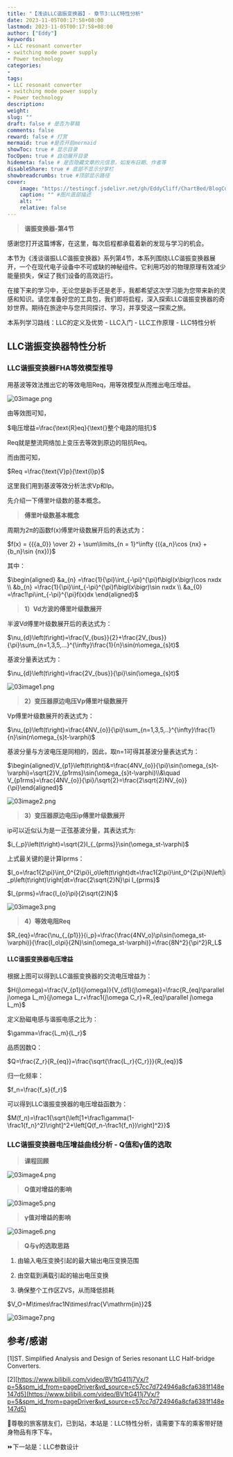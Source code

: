 ```yaml
---
title: "【浅谈LLC谐振变换器】- 章节3:LLC特性分析"
date: 2023-11-05T00:17:58+08:00
lastmod: 2023-11-05T00:17:58+08:00
author: ["Eddy"]
keywords: 
- LLC resonant converter
- switching mode power supply
- Power technology
categories: 
- 
tags: 
- LLC resonant converter
- switching mode power supply
- Power technology
description: 
weight:
slug: ""
draft: false # 是否为草稿
comments: false
reward: false # 打赏
mermaid: true #是否开启mermaid
showToc: true # 显示目录
TocOpen: true # 自动展开目录
hidemeta: false # 是否隐藏文章的元信息，如发布日期、作者等
disableShare: true # 底部不显示分享栏
showbreadcrumbs: true #顶部显示路径
cover:
    image: "https://testingcf.jsdelivr.net/gh/EddyCliff/ChartBed/BlogCover/pcb2.jpg" #图片路径例如：posts/tech/123/123.png
    caption: "" #图片底部描述
    alt: ""
    relative: false
---
```


> **谐振变换器-第4节**
> 
感谢您打开这篇博客，在这里，每次启程都承载着新的发现与学习的机会。

本节为《浅谈谐振LLC谐振变换器》系列第4节，本系列围绕LLC谐振变换器展开，一个在现代电子设备中不可或缺的神秘组件。它利用巧妙的物理原理有效减少能量损失，保证了我们设备的高效运行。

在接下来的学习中，无论您是新手还是老手，我都希望这次学习能为您带来新的灵感和知识。请您准备好您的工具包，我们即将启程，深入探索LLC谐振变换器的奇妙世界。期待在旅途中与您共同探讨、学习，并享受这一探索之旅。  

本系列学习路线：LLC的定义及优势 - LLC入门 - LLC工作原理 - LLC特性分析
## LLC谐振变换器特性分析

### LLC谐振变换器FHA等效模型推导

用基波等效法推出它的等效电阻Req，用等效模型从而推出电压增益。

![03image.png](https://testingcf.jsdelivr.net/gh/EddyCliff/ChartBed/LLC_Resonant_Converters/03image.png)

由等效图可知，

$电压增益=\frac{\text{R}eq}{\text{}整个电路的阻抗}$

Req就是整流网络加上变压去等效到原边的阻抗Req。

而由图可知，

$Req =\frac{\text{V}p}{\text{I}p}$

这里我们用到基波等效分析法求Vp和Ip。

先介绍一下傅里叶级数的基本概念。

> **傅里叶级数基本概念**

周期为2π的函数f(x)傅里叶级数展开后的表达式为：

$f(x) = {{{a_0}} \over 2} + \sum\limits_{n = 1}^\infty {({a_n}\cos {nx} + {b_n}\sin {nx})}$

其中：

$\begin{aligned}
&a_{n} =\frac{1}{\pi}\int_{-\pi}^{\pi}f\bigl(x\bigr)\cos nxdx  \\
&b_{n} =\frac{1}{\pi}\int_{-\pi}^{\pi}f\bigl(x\bigr)\sin nxdx  \\
&a_{0} =\frac1\pi\int_{-\pi}^{\pi}f(x)dx 
\end{aligned}$

> **1）Vd方波的傅里叶级数展开**

半波Vd傅里叶级数展开后的表达式为：

$\nu_{d}\left(t\right)=\frac{V_{bus}}{2}+\frac{2V_{bus}}{\pi}\sum_{n=1,3,5,...}^{\infty}\frac{1}{n}\sin(n\omega_{s}t)$

基波分量表达式为：

$\nu_{d}\left(t\right)=\frac{2V_{bus}}{\pi}\sin(\omega_{s}t)$

![03image1.png](https://testingcf.jsdelivr.net/gh/EddyCliff/ChartBed/LLC_Resonant_Converters/03image1.png)



> **2）变压器原边电压Vp傅里叶级数展开**

Vp傅里叶级数展开的表达式为：

$\nu_{p}\left(t\right)=\frac{4NV_{o}}{\pi}\sum_{n=1,3,5,..}^{\infty}\frac{1}{n}\sin(n\omega_{s}t-\varphi)$

基波分量与方波电压是同相的，因此，取n=1可得其基波分量表达式为：

$\begin{aligned}V_{p1}\left(t\right)&=\frac{4NV_{o}}{\pi}\sin(\omega_{s}t-\varphi)=\sqrt{2}V_{p1rms}\sin(\omega_{s}t-\varphi)\\&\quad V_{p1rms}=\frac{4NV_{o}}{\pi}/\sqrt{2}=\frac{2\sqrt{2}NV_{o}}{\pi}\end{aligned}$

![03image2.png](https://testingcf.jsdelivr.net/gh/EddyCliff/ChartBed/LLC_Resonant_Converters/03image2.png)

> **3）变压器原边电压ip傅里叶级数展开**

ip可以近似认为是一正弦基波分量，其表达式为:

$i_{_p}\left(t\right)=\sqrt{2}I_{_{prms}}\sin(\omega_st-\varphi)$

上式最关键的是计算Iprms：

$I_o=\frac1{2\pi}\int_0^{2\pi}i_o\left(t\right)dt=\frac1{2\pi}\int_0^{2\pi}N\left|i_p\left(t\right)\right|dt=\frac{2\sqrt{2}N}\pi I_{prms}$

$I_{prms}=\frac{I_{o}\pi}{2\sqrt{2}N}$

![03image3.png](https://testingcf.jsdelivr.net/gh/EddyCliff/ChartBed/LLC_Resonant_Converters/03image3.png)

> **4）等效电阻Req**

$R_{eq}=\frac{\nu_{_{p1}}}{i_p}=\frac{\frac{4NV_o}\pi\sin(\omega_st-\varphi)}{\frac{I_o\pi}{2N}\sin(\omega_st-\varphi)}=\frac{8N^2}{\pi^2}R_L$

#### LLC谐振变换器电压增益

根据上图可以得到LLC谐振变换器的交流电压增益为：

$H(j\omega)=\frac{V_{p1}(j\omega)}{V_{d1}(j\omega)}=\frac{R_{eq}\parallel j\omega L_m}{j\omega L_r+\frac1{j\omega C_r}+R_{eq}\parallel j\omega L_m}$

定义励磁电感与谐振电感之比为：

$\gamma=\frac{L_m}{L_r}$

品质因数Q：

$Q=\frac{Z_r}{R_{eq}}=\frac{\sqrt{\frac{L_r}{C_r}}}{R_{eq}}$

归一化频率：

$f_n=\frac{f_s}{f_r}$



可以得到LLC谐振变换器的电压增益函数为：

$M(f_n)=\frac1{\sqrt{\left[1+\frac1\gamma(1-\frac1{f_n}^2)\right]^2+\left[Q(f_n-\frac1{f_n})\right]^2}}$





### LLC谐振变换器电压增益曲线分析 - Q值和γ值的选取

> **课程回顾**

![03image4.png](https://testingcf.jsdelivr.net/gh/EddyCliff/ChartBed/LLC_Resonant_Converters/03image4.png)

> **Q值对增益的影响**

![03image5.png](https://testingcf.jsdelivr.net/gh/EddyCliff/ChartBed/LLC_Resonant_Converters/03image5.png)

> **γ值对增益的影响**

![03image6.png](https://testingcf.jsdelivr.net/gh/EddyCliff/ChartBed/LLC_Resonant_Converters/03image6.png)

> **Q与γ的选取思路**

1. 由输入电压变换引起的最大输出电压变换范围

2. 由空载到满载引起的输出电压变换

3. 确保整个工作区ZVS，从而降低损耗

$V_O=M\times\frac1N\times\frac{V\mathrm{in}}2$

![03image7.png](https://testingcf.jsdelivr.net/gh/EddyCliff/ChartBed/LLC_Resonant_Converters/03image7.png)



## 参考/感谢

[1]ST. Simplified Analysis and Design of Series resonant LLC Half-bridge Converters.

[2][https://www.bilibili.com/video/BV1tG411j7Vx/?p=5&spm_id_from=pageDriver&vd_source=c57cc7d724946a8cfa6381f148e147d5](https://www.bilibili.com/video/BV1tG411j7Vx/?p=5&spm_id_from=pageDriver&vd_source=c57cc7d724946a8cfa6381f148e147d5)

🚉尊敬的旅客朋友们，已到站，本站是：LLC特性分析，请需要下车的乘客带好随身物品有序下车。

⏩下一站是：LLC参数设计

